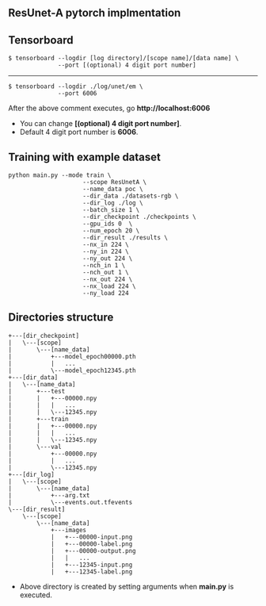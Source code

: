 ## ResUnet-A pytorch implmentation


## Tensorboard
    $ tensorboard --logdir [log directory]/[scope name]/[data name] \
                  --port [(optional) 4 digit port number]
---
    $ tensorboard --logdir ./log/unet/em \
                  --port 6006
                  
After the above comment executes, go **http://localhost:6006**

* You can change **[(optional) 4 digit port number]**.
* Default 4 digit port number is **6006**.


## Training with example dataset

```
python main.py --mode train \
                     --scope ResUnetA \
                     --name_data poc \
                     --dir_data ./datasets-rgb \
                     --dir_log ./log \
                     --batch_size 1 \
                     --dir_checkpoint ./checkpoints \
                     --gpu_ids 0  \
                     --num_epoch 20 \
                     --dir_result ./results \
                     --nx_in 224 \
                     --ny_in 224 \
                     --ny_out 224 \
                     --nch_in 1 \
                     --nch_out 1 \
                     --nx_out 224 \
                     --nx_load 224 \
                     --ny_load 224          
```

## Directories structure
    +---[dir_checkpoint]
    |   \---[scope]
    |       \---[name_data]
    |           +---model_epoch00000.pth
    |           |   ...
    |           \---model_epoch12345.pth
    +---[dir_data]
    |   \---[name_data]
    |       +---test
    |       |   +---00000.npy
    |       |   |   ...
    |       |   \---12345.npy
    |       +---train
    |       |   +---00000.npy
    |       |   |   ...
    |       |   \---12345.npy
    |       \---val
    |           +---00000.npy
    |           |   ...
    |           \---12345.npy
    +---[dir_log]
    |   \---[scope]
    |       \---[name_data]
    |           +---arg.txt
    |           \---events.out.tfevents
    \---[dir_result]
        \---[scope]
            \---[name_data]
                +---images
                |   +---00000-input.png
                |   +---00000-label.png
                |   +---00000-output.png
                |   |   ...
                |   +---12345-input.png
                |   +---12345-label.png

* Above directory is created by setting arguments when **main.py** is executed.               
